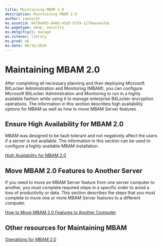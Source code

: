 ```yaml
---
title: Maintaining MBAM 2.0
description: Maintaining MBAM 2.0
author: jamiejdt
ms.assetid: 6479e093-840d-45d5-b759-1179aeeeefeb
ms.pagetype: mdop, security
ms.mktglfcycl: manage
ms.sitesec: library
ms.prod: w8
ms.date: 06/16/2016
---
```



# Maintaining MBAM 2.0


After completing all necessary planning and then deploying Microsoft BitLocker Administration and Monitoring (MBAM), you can configure Microsoft BitLocker Administration and Monitoring to run in a highly available fashion while using it to manage enterprise BitLocker encryption operations. The information in this section describes high availability options for MBAM as well as how to move MBAM Server features.

## Ensure High Availability for MBAM 2.0


MBAM was designed to be fault-tolerant and not negatively affect the users if a server is not available. The information in this section can be used to configure a highly available MBAM installation.

[High Availability for MBAM 2.0](high-availability-for-mbam-20-mbam-2.md)

## Move MBAM 2.0 Features to Another Server


If you need to move an MBAM Server feature from one server computer to another, you must complete required steps in a specific order to avoid a loss of productivity or data. This section describes the steps that you must complete to move one or more MBAM Server features to a different computer.

[How to Move MBAM 2.0 Features to Another Computer](how-to-move-mbam-20-features-to-another-computer-mbam-2.md)

## Other resources for Maintaining MBAM


[Operations for MBAM 2.0](operations-for-mbam-20-mbam-2.md)

 

 





